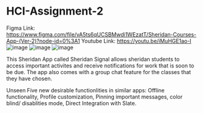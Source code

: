 # HCI-Assignment-2
Figma Link: https://www.figma.com/file/vA5ts6qUCSBMwdi1WEzatT/Sheridan-Courses-App-(Ver-2)?node-id=0%3A1
Youtube Link: https://youtu.be/iMuHGE1ao-I 
![image](https://user-images.githubusercontent.com/49799244/155912984-64dcddaa-e47b-42d4-87e6-0b8b482c18ed.png)
![image](https://user-images.githubusercontent.com/49799244/155912989-f33c3130-173d-4449-ab1d-53aff61c3d99.png)
![image](https://user-images.githubusercontent.com/49799244/155913000-200aca74-792c-4b71-b540-29a12cf1d9b3.png)

This Sheridan App called Sheridan Signal allows sheridan students to access important activites and receive notifications for work that is soon to be due. The app also comes with a group chat feature for the classes that they have chosen.


Unseen Five new desirable functionlities in similar apps: Offline functionality, Profile customization, Pinning important messages, color blind/ disablities mode, Direct Integration with Slate.
